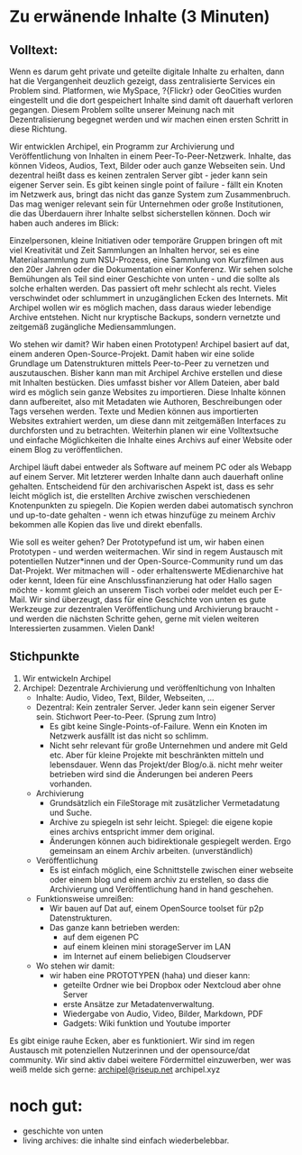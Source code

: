 # Zu erwänende Inhalte (3 Minuten)

## Volltext:

Wenn es darum geht private und geteilte digitale Inhalte zu erhalten, dann hat die Vergangenheit deuzlich gezeigt, dass zentralisierte Services ein Problem sind. Platformen, wie MySpace, ?{Flickr} oder GeoCities wurden eingestellt und die dort gespeichert Inhalte sind damit oft dauerhaft verloren gegangen. Diesem Problem sollte unserer Meinung nach mit Dezentralisierung begegnet werden und wir machen einen ersten Schritt in diese Richtung.

Wir entwicklen Archipel, ein Programm zur Archivierung und Veröffentlichung von Inhalten in einem Peer-To-Peer-Netzwerk. Inhalte, das können Videos, Audios, Text, Bilder oder auch ganze Webseiten sein. Und dezentral heißt dass es keinen zentralen Server gibt - jeder kann sein eigener Server sein. Es gibt keinen single point of failure - fällt ein Knoten im Netzwerk aus, bringt das nicht das ganze System zum Zusammenbruch. Das mag weniger relevant sein für Unternehmen oder große Institutionen, die das Überdauern ihrer Inhalte selbst sicherstellen können. Doch wir haben auch anderes im Blick:

 Einzelpersonen, kleine Initiativen oder temporäre Gruppen bringen oft mit viel Kreativität und Zeit Sammlungen an Inhalten hervor, sei es eine Materialsammlung zum NSU-Prozess, eine Sammlung von Kurzfilmen aus den 20er Jahren oder die Dokumentation einer Konferenz. Wir sehen solche Bemühungen als Teil sind einer Geschichte von unten - und die sollte als solche erhalten werden. Das passiert oft mehr schlecht als recht. Vieles verschwindet oder schlummert in unzugänglichen Ecken des Internets. Mit Archipel wollen wir es möglich machen, dass daraus wieder lebendige Archive entstehen. Nicht nur kryptische Backups, sondern vernetzte und zeitgemäß zugängliche Mediensammlungen.

 Wo stehen wir damit? Wir haben einen Prototypen! Archipel basiert auf dat, einem anderen Open-Source-Projekt. Damit haben wir eine solide Grundlage um Datenstrukturen mittels Peer-to-Peer zu vernetzen und auszutauschen. Bisher kann man mit Archipel Archive erstellen und diese mit Inhalten bestücken. Dies umfasst bisher vor Allem Dateien, aber bald wird es möglich sein ganze Websites zu importieren. Diese Inhalte können dann aufbereitet, also mit Metadaten wie Authoren, Beschreibungen oder Tags versehen werden. Texte und Medien können aus importierten Websites extrahiert werden, um diese dann mit zeitgemäßen Interfaces zu durchforsten und zu betrachten. Weiterhin planen wir eine Volltextsuche und einfache Möglichkeiten die Inhalte eines Archivs auf einer Website oder einem Blog zu veröffentlichen. 

 Archipel läuft dabei entweder als Software auf meinem PC oder als Webapp auf einem Server. Mit letzterer werden Inhalte dann auch dauerhaft online gehalten. Entscheidend für den archivarischen Aspekt ist, dass es sehr leicht möglich ist, die erstellten Archive zwischen verschiedenen Knotenpunkten zu spiegeln. Die Kopien werden dabei automatisch synchron und up-to-date gehalten - wenn ich etwas hinzufüge zu meinem Archiv bekommen alle Kopien das live und direkt ebenfalls.

 Wie soll es weiter gehen? Der Prototypefund ist um, wir haben einen Prototypen - und werden weitermachen. Wir sind in regem Austausch mit potentiellen Nutzer*innen und der Open-Source-Community rund um das Dat-Projekt. Wer mitmachen will - oder erhaltenswerte MEdienarchive hat oder kennt, Ideen für eine Anschlussfinanzierung hat oder Hallo sagen möchte - kommt gleich an unserem Tisch vorbei oder meldet euch per E-Mail. Wir sind überzeugt, dass für eine Geschichte von unten es gute Werkzeuge zur dezentralen Veröffentlichung und Archivierung braucht - und werden die nächsten Schritte gehen, gerne mit vielen weiteren Interessierten zusammen. Vielen Dank!

## Stichpunkte


1. Wir entwickeln Archipel
2. Archipel: Dezentrale Archivierung und veröffenltichung von Inhalten
    - Inhalte: Audio, Video, Text, Bilder, Webseiten, ...
    - Dezentral: Kein zentraler Server. Jeder kann sein eigener Server sein. Stichwort Peer-to-Peer. (Sprung zum Intro)
        - Es gibt keine Single-Points-of-Failure. Wenn ein Knoten im Netzwerk ausfällt ist das nicht so schlimm.
        - Nicht sehr relevant für große Unternehmen und andere mit Geld etc. Aber für kleine Projekte mit beschränkten mitteln und lebensdauer. Wenn das Projekt/der Blog/o.ä. nicht mehr weiter betrieben wird sind die Änderungen bei anderen Peers vorhanden.
    - Archivierung
        - Grundsätzlich ein FileStorage mit zusätzlicher Vermetadatung und Suche.
        - Archive zu spiegeln ist sehr leicht. Spiegel: die eigene kopie eines archivs entspricht immer dem original.
        - Änderungen können auch bidirektionale gespiegelt werden. Ergo gemeinsam an einem Archiv arbeiten. (unverständlich)
    - Veröffentlichung
        - Es ist einfach möglich, eine Schnittstelle zwischen einer webseite oder einem blog und einem archiv zu erstellen, so dass die Archivierung und Veröffentlichung hand in hand geschehen.
    - Funktionsweise umreißen:
        - Wir bauen auf Dat auf, einem OpenSource toolset für p2p Datenstrukturen.
        <!-- - Die peers kommunizieren verschlüsselt. Es ist versioniert, append-only, vor nachträglichen veränderungen geschützt. -->
        <!-- - Diese Datenstrukturen kombinieren wir um Filesystem mit zusätzlichen Metadaten (und zukünftig Suchindices) zu erhalten. -->
        - Das ganze kann betrieben werden:
            - auf dem eigenen PC
            - auf einem kleinen mini storageServer im LAN
            - im Internet auf einem beliebigen Cloudserver
    - Wo stehen wir damit:
        - wir haben eine PROTOTYPEN (haha) und dieser kann:
            - geteilte Ordner wie bei Dropbox oder Nextcloud aber ohne Server
            - erste Ansätze zur Metadatenverwaltung.
            - Wiedergabe von Audio, Video, Bilder, Markdown, PDF
            - Gadgets: Wiki funktion und Youtube importer

Es gibt einige rauhe Ecken, aber es funktioniert. Wir sind im regen Austausch mit potenziellen Nutzerinnen und der opensource/dat community. Wir sind aktiv dabei weitere Fördermittel einzuwerben, wer was weiß melde sich gerne: archipel@riseup.net archipel.xyz

# noch gut:
- geschichte von unten
- living archives: die inhalte sind einfach wiederbelebbar.
